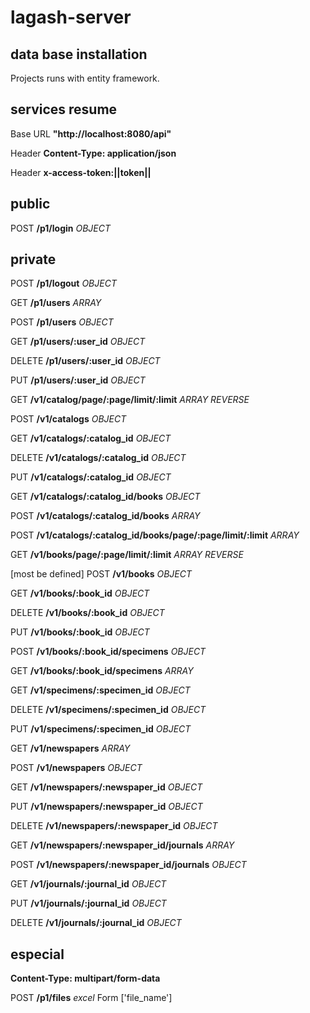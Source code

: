 # lagash-server

## data base installation

Projects runs with entity framework.

## services resume

Base URL **"http://localhost:8080/api"**

Header **Content-Type: application/json**

Header **x-access-token:||token||**

## public

POST **/p1/login** _OBJECT_

## private

POST **/p1/logout** _OBJECT_

GET **/p1/users** _ARRAY_

POST **/p1/users** _OBJECT_

GET **/p1/users/:user_id** _OBJECT_

DELETE **/p1/users/:user_id** _OBJECT_

PUT **/p1/users/:user_id** _OBJECT_

GET **/v1/catalog/page/:page/limit/:limit** _ARRAY_ _REVERSE_

POST **/v1/catalogs** _OBJECT_

GET **/v1/catalogs/:catalog_id** _OBJECT_

DELETE **/v1/catalogs/:catalog_id** _OBJECT_

PUT **/v1/catalogs/:catalog_id** _OBJECT_

GET **/v1/catalogs/:catalog_id/books** _OBJECT_

POST **/v1/catalogs/:catalog_id/books** _ARRAY_

POST **/v1/catalogs/:catalog_id/books/page/:page/limit/:limit** _ARRAY_

GET **/v1/books/page/:page/limit/:limit** _ARRAY_ _REVERSE_

[most be defined] POST **/v1/books** _OBJECT_

GET **/v1/books/:book_id** _OBJECT_

DELETE **/v1/books/:book_id** _OBJECT_

PUT **/v1/books/:book_id** _OBJECT_

POST **/v1/books/:book_id/specimens** _OBJECT_

GET **/v1/books/:book_id/specimens** _ARRAY_

GET **/v1/specimens/:specimen_id** _OBJECT_

DELETE **/v1/specimens/:specimen_id** _OBJECT_

PUT **/v1/specimens/:specimen_id** _OBJECT_

GET **/v1/newspapers** _ARRAY_

POST **/v1/newspapers** _OBJECT_

GET **/v1/newspapers/:newspaper_id** _OBJECT_

PUT **/v1/newspapers/:newspaper_id** _OBJECT_

DELETE **/v1/newspapers/:newspaper_id** _OBJECT_

GET **/v1/newspapers/:newspaper_id/journals** _ARRAY_

POST **/v1/newspapers/:newspaper_id/journals** _OBJECT_

GET **/v1/journals/:journal_id** _OBJECT_

PUT **/v1/journals/:journal_id** _OBJECT_

DELETE **/v1/journals/:journal_id** _OBJECT_

## especial

**Content-Type: multipart/form-data**

POST **/p1/files** *excel*
Form ['file_name']
